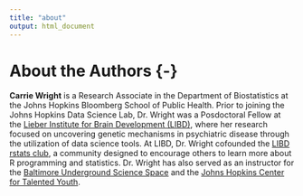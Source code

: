 ```yaml
---
title: "about"
output: html_document
---
```


# About the Authors {-}


**Carrie Wright** is a Research Associate in the Department of Biostatistics at the Johns Hopkins Bloomberg School of Public Health. Prior to joining the Johns Hopkins Data Science Lab, Dr. Wright was a Posdoctoral Fellow at the [Lieber Institute for Brain Development (LIBD)](https://www.libd.org/), where her research focused on uncovering genetic mechanisms in psychiatric disease through the utilization of data science tools. At LIBD, Dr. Wright cofounded the [LIBD rstats club](http://research.libd.org/rstatsclub/), a community designed to encourage others to learn more about R programming and statistics. Dr. Wright has also served as an instructor for the [Baltimore Underground Science Space](http://www.bugssonline.org/) and the [Johns Hopkins Center for Talented Youth](https://cty.jhu.edu/).

